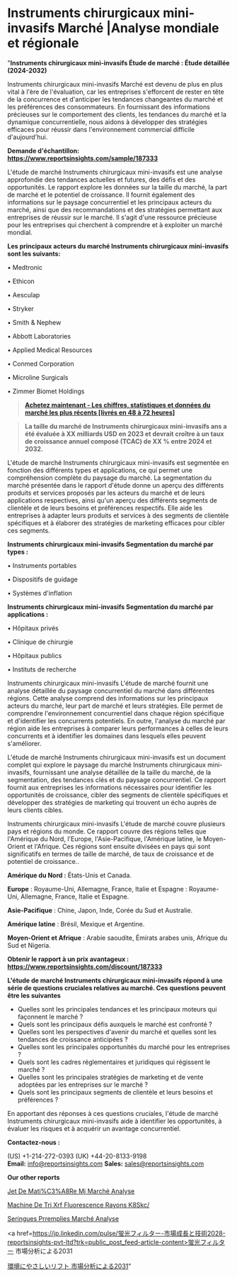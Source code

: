 # Instruments chirurgicaux mini-invasifs Marché |Analyse mondiale et régionale

"<strong>Instruments chirurgicaux mini-invasifs Étude de marché : Étude détaillée (2024-2032)</strong>

Instruments chirurgicaux mini-invasifs Marché est devenu de plus en plus vital à l'ère de l'évaluation, car les entreprises s'efforcent de rester en tête de la concurrence et d'anticiper les tendances changeantes du marché et les préférences des consommateurs. En fournissant des informations précieuses sur le comportement des clients, les tendances du marché et la dynamique concurrentielle, nous aidons à développer des stratégies efficaces pour réussir dans l'environnement commercial difficile d'aujourd'hui.

<strong>Demande d'échantillon: <a href=https://www.reportsinsights.com/sample/187333>https://www.reportsinsights.com/sample/187333</a></strong>

L'étude de marché Instruments chirurgicaux mini-invasifs est une analyse approfondie des tendances actuelles et futures, des défis et des opportunités. Le rapport explore les données sur la taille du marché, la part de marché et le potentiel de croissance. Il fournit également des informations sur le paysage concurrentiel et les principaux acteurs du marché, ainsi que des recommandations et des stratégies permettant aux entreprises de réussir sur le marché. Il s'agit d'une ressource précieuse pour les entreprises qui cherchent à comprendre et à exploiter un marché mondial.

<strong>Les principaux acteurs du marché Instruments chirurgicaux mini-invasifs sont les suivants:</strong>

• Medtronic

• Ethicon

• Aesculap

• Stryker

• Smith & Nephew

• Abbott Laboratories

• Applied Medical Resources

• Conmed Corporation

• Microline Surgicals

• Zimmer Biomet Holdings
<blockquote><a href=https://www.reportsinsights.com/buynow/187333><span style=text-decoration: underline;><strong>Achetez maintenant - Les chiffres, statistiques et données du marché les plus récents [livrés en 48 à 72 heures]</strong></span></a></blockquote>
<blockquote><span style=text-decoration: underline;><strong>La taille du marché de Instruments chirurgicaux mini-invasifs ans a été évaluée à XX milliards USD en 2023 et devrait croître à un taux de croissance annuel composé (TCAC) de XX % entre 2024 et 2032.</strong></span></blockquote>
L'étude de marché Instruments chirurgicaux mini-invasifs est segmentée en fonction des différents types et applications, ce qui permet une compréhension complète du paysage du marché. La segmentation du marché présentée dans le rapport d'étude donne un aperçu des différents produits et services proposés par les acteurs du marché et de leurs applications respectives, ainsi qu'un aperçu des différents segments de clientèle et de leurs besoins et préférences respectifs. Elle aide les entreprises à adapter leurs produits et services à des segments de clientèle spécifiques et à élaborer des stratégies de marketing efficaces pour cibler ces segments.

<strong>Instruments chirurgicaux mini-invasifs Segmentation du marché par types :</strong>

• Instruments portables

• Dispositifs de guidage

• Systèmes d'inflation

<strong>Instruments chirurgicaux mini-invasifs Segmentation du marché par applications :</strong>

• Hôpitaux privés

• Clinique de chirurgie

• Hôpitaux publics

• Instituts de recherche

Instruments chirurgicaux mini-invasifs L'étude de marché fournit une analyse détaillée du paysage concurrentiel du marché dans différentes régions. Cette analyse comprend des informations sur les principaux acteurs du marché, leur part de marché et leurs stratégies. Elle permet de comprendre l'environnement concurrentiel dans chaque région spécifique et d'identifier les concurrents potentiels. En outre, l'analyse du marché par région aide les entreprises à comparer leurs performances à celles de leurs concurrents et à identifier les domaines dans lesquels elles peuvent s'améliorer.

L'étude de marché Instruments chirurgicaux mini-invasifs est un document complet qui explore le paysage du marché Instruments chirurgicaux mini-invasifs, fournissant une analyse détaillée de la taille du marché, de la segmentation, des tendances clés et du paysage concurrentiel. Ce rapport fournit aux entreprises les informations nécessaires pour identifier les opportunités de croissance, cibler des segments de clientèle spécifiques et développer des stratégies de marketing qui trouvent un écho auprès de leurs clients cibles.

Instruments chirurgicaux mini-invasifs L'étude de marché couvre plusieurs pays et régions du monde. Ce rapport couvre des régions telles que l'Amérique du Nord, l'Europe, l'Asie-Pacifique, l'Amérique latine, le Moyen-Orient et l'Afrique. Ces régions sont ensuite divisées en pays qui sont significatifs en termes de taille de marché, de taux de croissance et de potentiel de croissance..

<strong>Amérique du Nord :</strong> États-Unis et Canada.

<strong>Europe</strong> : Royaume-Uni, Allemagne, France, Italie et Espagne : Royaume-Uni, Allemagne, France, Italie et Espagne.

<strong>Asie-Pacifique</strong> : Chine, Japon, Inde, Corée du Sud et Australie.

<strong>Amérique latine</strong> : Brésil, Mexique et Argentine.

<strong>Moyen-Orient et Afrique</strong> : Arabie saoudite, Émirats arabes unis, Afrique du Sud et Nigeria.

<strong>Obtenir le rapport à un prix avantageux : <a href=https://www.reportsinsights.com/discount/187333>https://www.reportsinsights.com/discount/187333</a></strong>

<strong>L'étude de marché Instruments chirurgicaux mini-invasifs répond à une série de questions cruciales relatives au marché. Ces questions peuvent être les suivantes</strong>
<ul>
  <li>Quelles sont les principales tendances et les principaux moteurs qui façonnent le marché ?</li>
  <li>Quels sont les principaux défis auxquels le marché est confronté ?</li>
  <li>Quelles sont les perspectives d'avenir du marché et quelles sont les tendances de croissance anticipées ?</li>
  <li>Quelles sont les principales opportunités du marché pour les entreprises ?</li>
  <li>Quels sont les cadres réglementaires et juridiques qui régissent le marché ?</li>
  <li>Quelles sont les principales stratégies de marketing et de vente adoptées par les entreprises sur le marché ?</li>
  <li>Quels sont les principaux segments de clientèle et leurs besoins et préférences ?</li>
</ul>
En apportant des réponses à ces questions cruciales, l'étude de marché Instruments chirurgicaux mini-invasifs aide à identifier les opportunités, à évaluer les risques et à acquérir un avantage concurrentiel.

<strong>Contactez-nous :</strong>

(US) +1-214-272-0393
(UK) +44-20-8133-9198
<strong>Email:</strong> <a>info@reportsinsights.com</a>
<strong>Sales:</strong> <a>sales@reportsinsights.com</a>

<strong>Our other reports</strong>

<a href=https://www.linkedin.com/pulse/jet-de-mati%C3%A8re-mj-march%C3%A9informations-couvertes-vtjmf/>Jet De Mati%C3%A8Re Mj Marché Analyse</a>

<a href=https://www.linkedin.com/pulse/machine-de-tri-xrf-fluorescence-rayons-k8skc/>Machine De Tri Xrf Fluorescence Rayons K8Skc/</a>

<a href=https://www.linkedin.com/pulse/seringues-pr%C3%A9remplies-march%C3%A9-mod%C3%A8le-contraintes-otv5f/>Seringues Prremplies Marché Analyse</a>

<a href=https://jp.linkedin.com/pulse/蛍光フィルター-市場成長と技術2028-reportsinsights-pvt-ltd?trk=public_post_feed-article-content>蛍光フィルター 市場分析による2031</a>

<a href=https://www.linkedin.com/pulse/環境にやさしいリフト-市場cagr見通し成長2028-consumer-trends-chronicle-360/>環境にやさしいリフト 市場分析による2031</a>"
